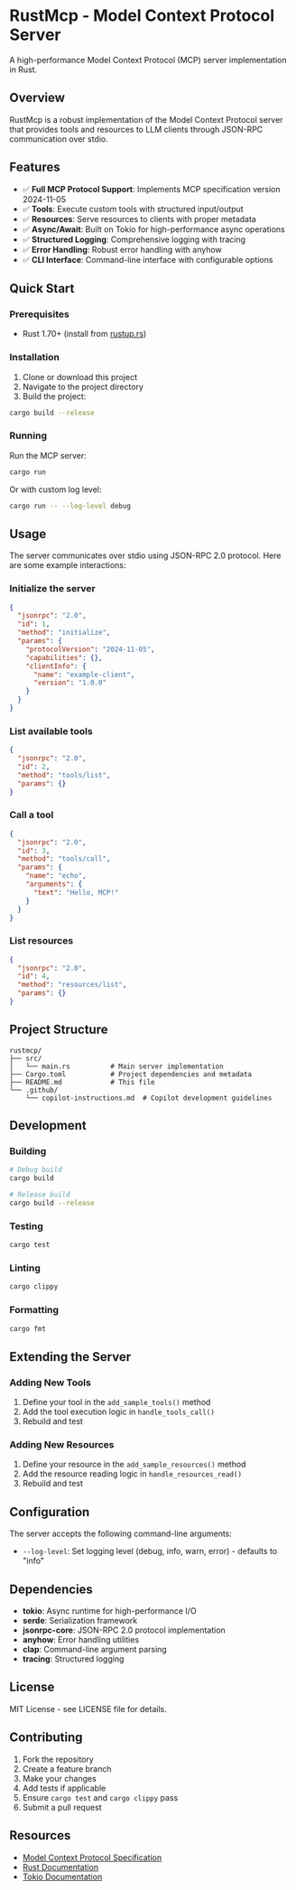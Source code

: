 # RustMcp - Model Context Protocol Server

A high-performance Model Context Protocol (MCP) server implementation in Rust.

## Overview

RustMcp is a robust implementation of the Model Context Protocol server that provides tools and resources to LLM clients through JSON-RPC communication over stdio.

## Features

- ✅ **Full MCP Protocol Support**: Implements MCP specification version 2024-11-05
- ✅ **Tools**: Execute custom tools with structured input/output
- ✅ **Resources**: Serve resources to clients with proper metadata
- ✅ **Async/Await**: Built on Tokio for high-performance async operations
- ✅ **Structured Logging**: Comprehensive logging with tracing
- ✅ **Error Handling**: Robust error handling with anyhow
- ✅ **CLI Interface**: Command-line interface with configurable options

## Quick Start

### Prerequisites

- Rust 1.70+ (install from [rustup.rs](https://rustup.rs/))

### Installation

1. Clone or download this project
2. Navigate to the project directory
3. Build the project:

```bash
cargo build --release
```

### Running

Run the MCP server:

```bash
cargo run
```

Or with custom log level:

```bash
cargo run -- --log-level debug
```

## Usage

The server communicates over stdio using JSON-RPC 2.0 protocol. Here are some example interactions:

### Initialize the server

```json
{
  "jsonrpc": "2.0",
  "id": 1,
  "method": "initialize",
  "params": {
    "protocolVersion": "2024-11-05",
    "capabilities": {},
    "clientInfo": {
      "name": "example-client",
      "version": "1.0.0"
    }
  }
}
```

### List available tools

```json
{
  "jsonrpc": "2.0",
  "id": 2,
  "method": "tools/list",
  "params": {}
}
```

### Call a tool

```json
{
  "jsonrpc": "2.0",
  "id": 3,
  "method": "tools/call",
  "params": {
    "name": "echo",
    "arguments": {
      "text": "Hello, MCP!"
    }
  }
}
```

### List resources

```json
{
  "jsonrpc": "2.0",
  "id": 4,
  "method": "resources/list",
  "params": {}
}
```

## Project Structure

```
rustmcp/
├── src/
│   └── main.rs          # Main server implementation
├── Cargo.toml           # Project dependencies and metadata
├── README.md            # This file
└── .github/
    └── copilot-instructions.md  # Copilot development guidelines
```

## Development

### Building

```bash
# Debug build
cargo build

# Release build
cargo build --release
```

### Testing

```bash
cargo test
```

### Linting

```bash
cargo clippy
```

### Formatting

```bash
cargo fmt
```

## Extending the Server

### Adding New Tools

1. Define your tool in the `add_sample_tools()` method
2. Add the tool execution logic in `handle_tools_call()`
3. Rebuild and test

### Adding New Resources

1. Define your resource in the `add_sample_resources()` method  
2. Add the resource reading logic in `handle_resources_read()`
3. Rebuild and test

## Configuration

The server accepts the following command-line arguments:

- `--log-level`: Set logging level (debug, info, warn, error) - defaults to "info"

## Dependencies

- **tokio**: Async runtime for high-performance I/O
- **serde**: Serialization framework
- **jsonrpc-core**: JSON-RPC 2.0 protocol implementation
- **anyhow**: Error handling utilities
- **clap**: Command-line argument parsing
- **tracing**: Structured logging

## License

MIT License - see LICENSE file for details.

## Contributing

1. Fork the repository
2. Create a feature branch
3. Make your changes
4. Add tests if applicable
5. Ensure `cargo test` and `cargo clippy` pass
6. Submit a pull request

## Resources

- [Model Context Protocol Specification](https://modelcontextprotocol.io/)
- [Rust Documentation](https://doc.rust-lang.org/)
- [Tokio Documentation](https://tokio.rs/)
